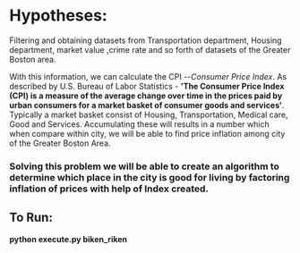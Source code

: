 
# Hypotheses:


Filtering and obtaining datasets from Transportation department, Housing department, market value ,crime rate and so forth of datasets of the Greater Boston area.

With this information, we can calculate the CPI --*Consumer Price Index*. As described by U.S. Bureau of Labor Statistics - **'The Consumer Price Index (CPI) is a measure of the average change over time in the prices paid by urban consumers for a market basket of consumer goods and services'**.
Typically a market basket consist of Housing, Transportation, Medical care, Good and Services. Accumulating these will results in a number which when compare within city, we will be able to find price inflation among city of the Greater Boston Area.

### Solving this problem we will be able to create an algorithm to determine which place in the city is good for living by factoring inflation of prices with help of Index created.

## To Run:
**python execute.py biken_riken**




